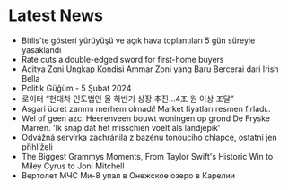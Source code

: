 # Latest News
-  Bitlis'te gösteri yürüyüşü ve açık hava toplantıları 5 gün süreyle yasaklandı
-  Rate cuts a double-edged sword for first-home buyers
-  Aditya Zoni Ungkap Kondisi Ammar Zoni yang Baru Bercerai dari Irish Bella
-  Politik Güğüm - 5 Şubat 2024
-  로이터 “현대차 인도법인 올 하반기 상장 추진…4조 원 이상 조달”
-  Asgari ücret zammı merhem olmadı! Market fiyatları resmen fırladı..
-  Wel of geen azc. Heerenveen bouwt woningen op grond De Fryske Marren. 'Ik snap dat het misschien voelt als landjepik'
-  Odvážná servírka zachránila z bazénu tonoucího chlapce, ostatní jen přihlíželi
-  The Biggest Grammys Moments, From Taylor Swift's Historic Win to Miley Cyrus to Joni Mitchell
-  Вертолет МЧС Ми-8 упал в Онежское озеро в Карелии
